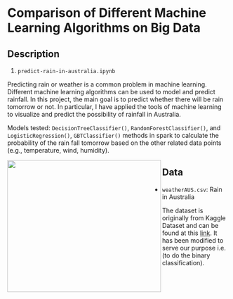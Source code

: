 # Comparison of Different Machine Learning Algorithms on Big Data	

## Description

   1) `predict-rain-in-australia.ipynb`

   Predicting rain or weather is a common problem in machine learning. Different machine learning algorithms can be used to model and predict rainfall. In this project, the main goal is to predict whether there will be rain tomorrow or not. In
particular, I have applied the tools of machine learning to visualize and
predict the possibility of rainfall in Australia. 

   Models tested: `DecisionTreeClassifier()`, `RandomForestClassifier()`, and
`LogisticRegression()`, `GBTClassifier()` methods in spark to calculate the probability of the
rain fall tomorrow based on the other related data points (e.g., temperature, wind,
humidity).

<div>
<a href="url"><img src="https://i.imgur.com/XHiZmdk.png" align="left" height="300" width="350" ></a>
</div>


## Data
- `weatherAUS.csv`: Rain in Australia

The dataset is originally from Kaggle Dataset and can be found at this [link](https://www.kaggle.com/jsphyg/weather-dataset-rattle-package). It has been modified to serve our purpose i.e. (to do the binary classification).